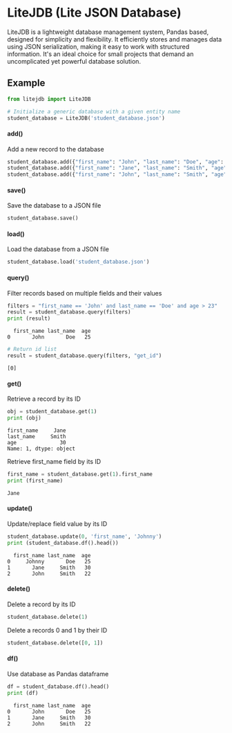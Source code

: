 # LiteJDB (Lite JSON Database)
LiteJDB is a lightweight database management system, Pandas based, designed for simplicity and
flexibility. It efficiently stores and manages data using JSON serialization, making it easy to 
work with structured information. It's an ideal choice for small projects that demand an 
uncomplicated yet powerful database solution.

## Example

```python
from litejdb import LiteJDB

# Initialize a generic database with a given entity name
student_database = LiteJDB('student_database.json')
```

#### add()
Add a new record to the database
```python
student_database.add({"first_name": "John", "last_name": "Doe", "age": 25})
student_database.add({"first_name": "Jane", "last_name": "Smith", "age": 30})
student_database.add({"first_name": "John", "last_name": "Smith", "age": 22})
```

#### save()
Save the database to a JSON file
```python
student_database.save()
```

#### load()
Load the database from a JSON file
```python
student_database.load('student_database.json')
```

#### query()
Filter records based on multiple fields and their values
```python
filters = "first_name == 'John' and last_name == 'Doe' and age > 23"
result = student_database.query(filters)
print (result)
```
```
  first_name last_name  age
0       John       Doe   25
```
```python
# Return id list
result = student_database.query(filters, "get_id")
```
`[0]`

#### get()
Retrieve a record by its ID
```python
obj = student_database.get(1)
print (obj)
```
```
first_name     Jane
last_name     Smith
age              30
Name: 1, dtype: object
```
Retrieve first_name field by its ID
```python
first_name = student_database.get(1).first_name
print (first_name)
```
`Jane`

#### update()
Update/replace field value by its ID
```python
student_database.update(0, 'first_name', 'Johnny')
print (student_database.df().head())
```
```
  first_name last_name  age
0     Johnny       Doe   25
1       Jane     Smith   30
2       John     Smith   22
```

#### delete()
Delete a record by its ID
```python
student_database.delete(1)
```
Delete a records 0 and 1 by their ID
```python
student_database.delete([0, 1])
```

#### df()
Use database as Pandas dataframe
```python
df = student_database.df().head()
print (df)
```
```
  first_name last_name  age
0       John       Doe   25
1       Jane     Smith   30
2       John     Smith   22
```

